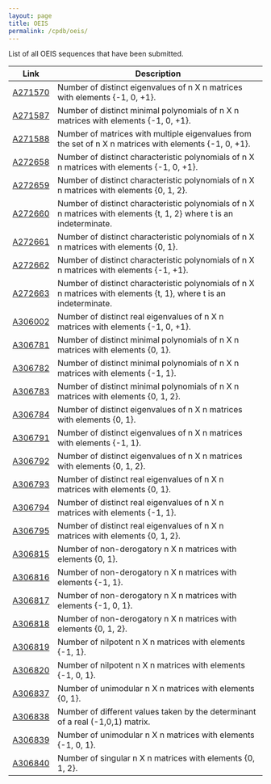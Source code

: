 ```yaml
---
layout: page
title: OEIS
permalink: /cpdb/oeis/
---
```


List of all OEIS sequences that have been submitted.

| Link | Description |
| --- | --- |
| [A271570](https://oeis.org/A271570) | Number of distinct eigenvalues of n X n matrices with elements {-1, 0, +1}. |
| [A271587](https://oeis.org/A271587) |	Number of distinct minimal polynomials of n X n matrices with elements {-1, 0, +1}. |
| [A271588](https://oeis.org/A271588) | Number of matrices with multiple eigenvalues from the set of n X n matrices with elements {-1, 0, +1}. |
| [A272658](https://oeis.org/A272658) | Number of distinct characteristic polynomials of n X n matrices with elements {-1, 0, +1}. |
| [A272659](https://oeis.org/A272659) | Number of distinct characteristic polynomials of n X n matrices with elements {0, 1, 2}. |
| [A272660](https://oeis.org/A272660) | Number of distinct characteristic polynomials of n X n matrices with elements {t, 1, 2} where t is an indeterminate. |
| [A272661](https://oeis.org/A272661) | Number of distinct characteristic polynomials of n X n matrices with elements {0, 1}. |
| [A272662](https://oeis.org/A272662) |	Number of distinct characteristic polynomials of n X n matrices with elements {-1, +1}. |
| [A272663](https://oeis.org/A272663) | Number of distinct characteristic polynomials of n X n matrices with elements {t, 1}, where t is an indeterminate. |
| [A306002](https://oeis.org/A306002) | Number of distinct real eigenvalues of n X n matrices with elements {-1, 0, +1}. |
| [A306781](https://oeis.org/A306781) | Number of distinct minimal polynomials of n X n matrices with elements {0, 1}. |
| [A306782](https://oeis.org/A306782) | Number of distinct minimal polynomials of n X n matrices with elements {-1, 1}. |
| [A306783](https://oeis.org/A306783) | Number of distinct minimal polynomials of n X n matrices with elements {0, 1, 2}. |
| [A306784](https://oeis.org/A306784) | Number of distinct eigenvalues of n X n matrices with elements {0, 1}. |
| [A306791](https://oeis.org/A306791) | Number of distinct eigenvalues of n X n matrices with elements {-1, 1}. |
| [A306792](https://oeis.org/A306792) | Number of distinct eigenvalues of n X n matrices with elements {0, 1, 2}. |
| [A306793](https://oeis.org/A306793) | Number of distinct real eigenvalues of n X n matrices with elements {0, 1}. |
| [A306794](https://oeis.org/A306794) | Number of distinct real eigenvalues of n X n matrices with elements {-1, 1}. |
| [A306795](https://oeis.org/A306795) | Number of distinct real eigenvalues of n X n matrices with elements {0, 1, 2}. |
| [A306815](https://oeis.org/A306815) | Number of non-derogatory n X n matrices with elements {0, 1}. |
| [A306816](https://oeis.org/A306816) | Number of non-derogatory n X n matrices with elements {-1, 1}. |
| [A306817](https://oeis.org/A306817) | Number of non-derogatory n X n matrices with elements {-1, 0, 1}. |
| [A306818](https://oeis.org/A306818) | Number of non-derogatory n X n matrices with elements {0, 1, 2}. |
| [A306819](https://oeis.org/A306819) | Number of nilpotent n X n matrices with elements {-1, 1}. |
| [A306820](https://oeis.org/A306820) | Number of nilpotent n X n matrices with elements {-1, 0, 1}. |
| [A306837](https://oeis.org/A306837) | Number of unimodular n X n matrices with elements {0, 1}. |
| [A306838](https://oeis.org/A306838) | Number of different values taken by the determinant of a real (-1,0,1) matrix. |
| [A306839](https://oeis.org/A306839) | Number of unimodular n X n matrices with elements {-1, 0, 1}. |
| [A306840](https://oeis.org/A306839) | Number of singular n X n matrices with elements {0, 1, 2}. |
